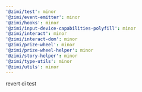 ```yaml
---
'@zimi/test': minor
'@zimi/event-emitter': minor
'@zimi/hooks': minor
'@zimi/input-device-capabilities-polyfill': minor
'@zimi/interact': minor
'@zimi/interact-dom': minor
'@zimi/prize-wheel': minor
'@zimi/prize-wheel-helper': minor
'@zimi/story-helper': minor
'@zimi/type-utils': minor
'@zimi/utils': minor
---
```


revert ci test
